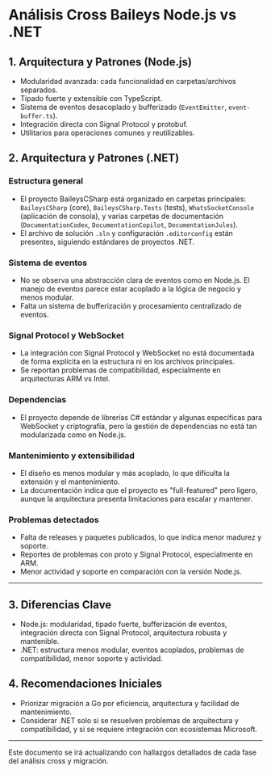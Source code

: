 # Análisis Cross Baileys Node.js vs .NET

## 1. Arquitectura y Patrones (Node.js)
- Modularidad avanzada: cada funcionalidad en carpetas/archivos separados.
- Tipado fuerte y extensible con TypeScript.
- Sistema de eventos desacoplado y bufferizado (`EventEmitter`, `event-buffer.ts`).
- Integración directa con Signal Protocol y protobuf.
- Utilitarios para operaciones comunes y reutilizables.


## 2. Arquitectura y Patrones (.NET)

### Estructura general
- El proyecto BaileysCSharp está organizado en carpetas principales: `BaileysCSharp` (core), `BaileysCSharp.Tests` (tests), `WhatsSocketConsole` (aplicación de consola), y varias carpetas de documentación (`DocumentationCodex`, `DocumentationCopilot`, `DocumentationJules`).
- El archivo de solución `.sln` y configuración `.editorconfig` están presentes, siguiendo estándares de proyectos .NET.

### Sistema de eventos
- No se observa una abstracción clara de eventos como en Node.js. El manejo de eventos parece estar acoplado a la lógica de negocio y menos modular.
- Falta un sistema de bufferización y procesamiento centralizado de eventos.

### Signal Protocol y WebSocket
- La integración con Signal Protocol y WebSocket no está documentada de forma explícita en la estructura ni en los archivos principales.
- Se reportan problemas de compatibilidad, especialmente en arquitecturas ARM vs Intel.

### Dependencias
- El proyecto depende de librerías C# estándar y algunas específicas para WebSocket y criptografía, pero la gestión de dependencias no está tan modularizada como en Node.js.

### Mantenimiento y extensibilidad
- El diseño es menos modular y más acoplado, lo que dificulta la extensión y el mantenimiento.
- La documentación indica que el proyecto es "full-featured" pero ligero, aunque la arquitectura presenta limitaciones para escalar y mantener.

### Problemas detectados
- Falta de releases y paquetes publicados, lo que indica menor madurez y soporte.
- Reportes de problemas con proto y Signal Protocol, especialmente en ARM.
- Menor actividad y soporte en comparación con la versión Node.js.

---

## 3. Diferencias Clave
- Node.js: modularidad, tipado fuerte, bufferización de eventos, integración directa con Signal Protocol, arquitectura robusta y mantenible.
- .NET: estructura menos modular, eventos acoplados, problemas de compatibilidad, menor soporte y actividad.

## 4. Recomendaciones Iniciales
- Priorizar migración a Go por eficiencia, arquitectura y facilidad de mantenimiento.
- Considerar .NET solo si se resuelven problemas de arquitectura y compatibilidad, y si se requiere integración con ecosistemas Microsoft.

---

Este documento se irá actualizando con hallazgos detallados de cada fase del análisis cross y migración.
